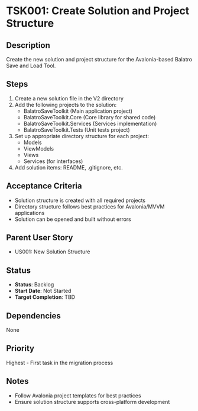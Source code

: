# TSK001: Create Solution and Project Structure

## Description
Create the new solution and project structure for the Avalonia-based Balatro Save and Load Tool.

## Steps
1. Create a new solution file in the V2 directory
2. Add the following projects to the solution:
   - BalatroSaveToolkit (Main application project)
   - BalatroSaveToolkit.Core (Core library for shared code)
   - BalatroSaveToolkit.Services (Services implementation)
   - BalatroSaveToolkit.Tests (Unit tests project)
3. Set up appropriate directory structure for each project:
   - Models
   - ViewModels
   - Views
   - Services (for interfaces)
4. Add solution items: README, .gitignore, etc.

## Acceptance Criteria
- Solution structure is created with all required projects
- Directory structure follows best practices for Avalonia/MVVM applications
- Solution can be opened and built without errors

## Parent User Story
- US001: New Solution Structure

## Status
- **Status**: Backlog
- **Start Date**: Not Started
- **Target Completion**: TBD

## Dependencies
None

## Priority
Highest - First task in the migration process

## Notes
- Follow Avalonia project templates for best practices
- Ensure solution structure supports cross-platform development
